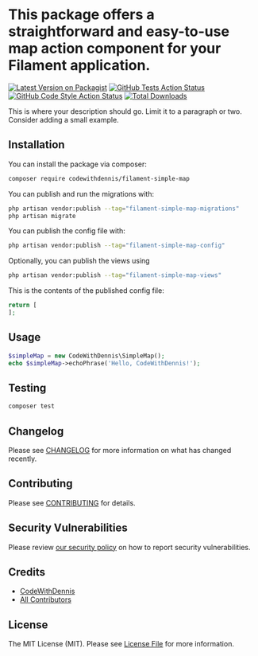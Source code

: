 # This package offers a straightforward and easy-to-use map action component for your Filament application.

[![Latest Version on Packagist](https://img.shields.io/packagist/v/codewithdennis/filament-simple-map.svg?style=flat-square)](https://packagist.org/packages/codewithdennis/filament-simple-map)
[![GitHub Tests Action Status](https://img.shields.io/github/actions/workflow/status/codewithdennis/filament-simple-map/run-tests.yml?branch=main&label=tests&style=flat-square)](https://github.com/codewithdennis/filament-simple-map/actions?query=workflow%3Arun-tests+branch%3Amain)
[![GitHub Code Style Action Status](https://img.shields.io/github/actions/workflow/status/codewithdennis/filament-simple-map/fix-php-code-styling.yml?branch=main&label=code%20style&style=flat-square)](https://github.com/codewithdennis/filament-simple-map/actions?query=workflow%3A"Fix+PHP+code+styling"+branch%3Amain)
[![Total Downloads](https://img.shields.io/packagist/dt/codewithdennis/filament-simple-map.svg?style=flat-square)](https://packagist.org/packages/codewithdennis/filament-simple-map)



This is where your description should go. Limit it to a paragraph or two. Consider adding a small example.

## Installation

You can install the package via composer:

```bash
composer require codewithdennis/filament-simple-map
```

You can publish and run the migrations with:

```bash
php artisan vendor:publish --tag="filament-simple-map-migrations"
php artisan migrate
```

You can publish the config file with:

```bash
php artisan vendor:publish --tag="filament-simple-map-config"
```

Optionally, you can publish the views using

```bash
php artisan vendor:publish --tag="filament-simple-map-views"
```

This is the contents of the published config file:

```php
return [
];
```

## Usage

```php
$simpleMap = new CodeWithDennis\SimpleMap();
echo $simpleMap->echoPhrase('Hello, CodeWithDennis!');
```

## Testing

```bash
composer test
```

## Changelog

Please see [CHANGELOG](CHANGELOG.md) for more information on what has changed recently.

## Contributing

Please see [CONTRIBUTING](.github/CONTRIBUTING.md) for details.

## Security Vulnerabilities

Please review [our security policy](../../security/policy) on how to report security vulnerabilities.

## Credits

- [CodeWithDennis](https://github.com/CodeWithDennis)
- [All Contributors](../../contributors)

## License

The MIT License (MIT). Please see [License File](LICENSE.md) for more information.
